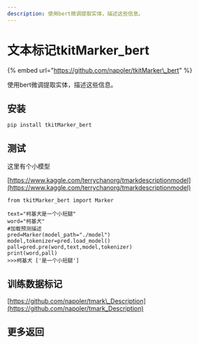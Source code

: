 ```yaml
---
description: 使用bert微调提取实体，描述这些信息。
---
```


# 文本标记tkitMarker\_bert

{% embed url="https://github.com/napoler/tkitMarker\_bert" %}

使用bert微调提取实体，描述这些信息。

## 安装

```text
pip install tkitMarker_bert
```

## 测试

这里有个小模型

[https://www.kaggle.com/terrychanorg/tmarkdescriptionmodel](https://www.kaggle.com/terrychanorg/tmarkdescriptionmodel)

```text
from tkitMarker_bert import Marker

text="柯基犬是一个小短腿"
word="柯基犬"
#加载预测描述
pred=Marker(model_path="./model")
model,tokenizer=pred.load_model()
pall=pred.pre(word,text,model,tokenizer)
print(word,pall)
>>>柯基犬 ['是一个小短腿']

```

## 训练数据标记

[https://github.com/napoler/tmark\_Description](https://github.com/napoler/tmark_Description)

## 更多返回





